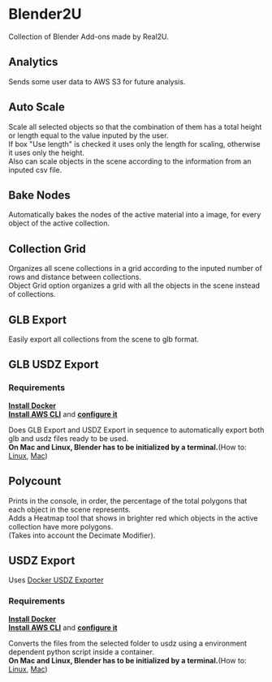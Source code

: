 # Blender2U

Collection of Blender Add-ons made by Real2U.

## Analytics
Sends some user data to AWS S3 for future analysis.

## Auto Scale  
Scale all selected objects so that the combination of them has a total height or 
length equal to the value inputed by the user.  
If box "Use length" is checked it uses only the length for scaling, 
otherwise it uses only the height.  
Also can scale objects in the scene according to the information from an inputed csv file.  

## Bake Nodes  
Automatically bakes the nodes of the active material into a image, for every object of the active collection.

## Collection Grid  
Organizes all scene collections in a grid according to the inputed number of rows and distance between collections.  
Object Grid option organizes a grid with all the objects in the scene instead of collections.  

## GLB Export  
Easily export all collections from the scene to glb format.  

## GLB USDZ Export  
### Requirements
[**Install Docker**](https://docs.docker.com/docker-for-windows/install/)  
[**Install AWS CLI**](https://docs.aws.amazon.com/pt_br/cli/latest/userguide/install-windows.html)
and [**configure it**](https://docs.aws.amazon.com/pt_br/cli/latest/userguide/cli-chap-configure.html)    

Does GLB Export and USDZ Export in sequence to automatically export both glb and usdz files ready to be used.  
**On Mac and Linux, Blender has to be initialized by a terminal.**(How to:
[Linux](https://docs.blender.org/manual/en/latest/advanced/command_line/launch/linux.html),
[Mac](https://docs.blender.org/manual/en/latest/advanced/command_line/launch/macos.html))  

## Polycount  
Prints in the console, in order, the percentage of the total polygons that each object in the scene represents.  
Adds a Heatmap tool that shows in brighter red which objects in the active collection have more polygons.  
(Takes into account the Decimate Modifier).  

## USDZ Export  
Uses [Docker USDZ Exporter](https://gitlab.com/real2u/usdz-exporter)  
### Requirements
[**Install Docker**](https://docs.docker.com/docker-for-windows/install/)  
[**Install AWS CLI**](https://docs.aws.amazon.com/pt_br/cli/latest/userguide/install-windows.html)
and [**configure it**](https://docs.aws.amazon.com/pt_br/cli/latest/userguide/cli-chap-configure.html)    

Converts the files from the selected folder to usdz using a environment dependent python script inside a container.  
**On Mac and Linux, Blender has to be initialized by a terminal.**(How to:
[Linux](https://docs.blender.org/manual/en/latest/advanced/command_line/launch/linux.html),
[Mac](https://docs.blender.org/manual/en/latest/advanced/command_line/launch/macos.html))  